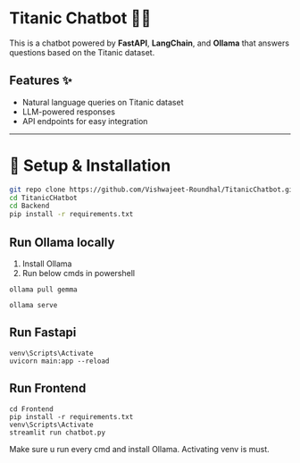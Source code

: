 # Titanic Chatbot 🤖🚢  

This is a chatbot powered by **FastAPI**, **LangChain**, and **Ollama** that answers questions based on the Titanic dataset.  

## Features ✨  
- Natural language queries on Titanic dataset  
- LLM-powered responses  
- API endpoints for easy integration  

---

# 🚀 Setup & Installation  

```bash
git repo clone https://github.com/Vishwajeet-Roundhal/TitanicChatbot.git
cd TitanicCHatbot
cd Backend
pip install -r requirements.txt
```
## Run Ollama locally
1. Install Ollama
2. Run below cmds in powershell
```
ollama pull gemma

ollama serve
```
## Run Fastapi
```
venv\Scripts\Activate
uvicorn main:app --reload
```
## Run Frontend
```
cd Frontend
pip install -r requirements.txt
venv\Scripts\Activate
streamlit run chatbot.py 
```
Make sure u run every cmd and install Ollama. Activating venv is must. 

